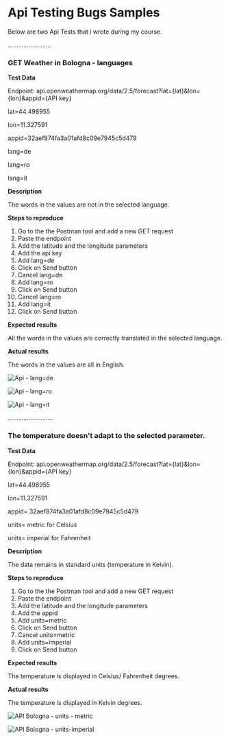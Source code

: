 # Api Testing Bugs Samples

Below are two Api Tests that i wrote during my course.

.........................

### GET Weather in Bologna - languages

**Test Data**

Endpoint: api.openweathermap.org/data/2.5/forecast?lat={lat}&lon={lon}&appid={API key}

lat=44.498955

lon=11.327591

appid=32aef874fa3a01afd8c09e7945c5d479

lang=de

lang=ro

lang=it

**Description**

The words in the values are not in the selected language.

**Steps to reproduce**
1. Go to the the Postman tool and add a new GET request 
2. Paste the endpoint 
3. Add the latitude and the longitude parameters
4. Add the api key
5. Add lang=de
6. Click on Send button
7. Cancel lang=de
8. Add lang=ro
9. Click on Send button
10. Cancel lang=ro
11. Add lang=it
12. Click on Send button

**Expected results**

All the words in the values are correctly translated in the selected language.

**Actual results**

The words in the values are all in English.

![Api - lang=de](https://github.com/mirela-dima/API_Testing/assets/124343975/6fc899ec-58d4-4f5e-8780-013ca2146ff5)

![Api - lang=ro](https://github.com/mirela-dima/API_Testing/assets/124343975/a60b49e1-dfff-416a-8b45-c288df9dc3ca)

![Api - lang=it](https://github.com/mirela-dima/API_Testing/assets/124343975/67a0e559-ebe4-4b29-a998-8101709deb34)


..........................

### The temperature doesn't adapt to the selected parameter.

**Test Data**

Endpoint: api.openweathermap.org/data/2.5/forecast?lat={lat}&lon={lon}&appid={API key}

lat=44.498955

lon=11.327591

appid= 32aef874fa3a01afd8c09e7945c5d479

units= metric  for Celsius

units= imperial  for Fahrenheit

**Description**

The data remains in standard units (temperature in Kelvin).

**Steps to reproduce**
1. Go to the the Postman tool and add a new GET request 
2. Paste the endpoint  
3. Add the latitude and the longitude parameters
4. Add the appid
5. Add units=metric 
6. Click on Send button
7. Cancel units=metric 
8. Add units=imperial
9. Click on Send button

**Expected results**

The temperature is displayed in Celsius/ Fahrenheit degrees.

**Actual results**

The temperature is displayed in Kelvin degrees.

![API Bologna - units - metric](https://github.com/mirela-dima/API_Testing/assets/124343975/8e4b3366-b52e-4faa-88b8-ac6b56f2862c)

![API Bologna - units-imperial](https://github.com/mirela-dima/API_Testing/assets/124343975/d823a7cc-4e4d-4b9b-a6ab-7f561173bb8a)
